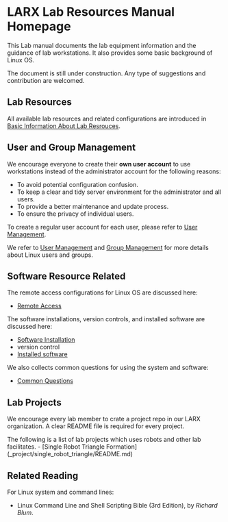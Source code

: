 <!-- home page -->

# LARX Lab Resources Manual Homepage

This Lab manual documents the lab equipment information and the guidance of lab workstations. It also provides some basic background of Linux OS.

The document is still under construction. Any type of suggestions and contribution are welcomed.



## Lab Resources

All available lab resources and related configurations are introduced in [Basic Information About Lab Resrouces](_pages/basic_lab_info.md).



## User and Group Management

We encourage everyone to create their **own user account** to use workstations instead of the administrator account for the following reasons:

- To avoid potential configuration confusion.
- To keep a clear and tidy server environment for the administrator and all users.
- To provide a better maintenance and update process.
- To ensure the privacy of individual users. 

To create a regular user account for each user, please refer to [User Management](_pages/user_management.md). 

We refer to [User Management](_pages/user_management.md) and [Group Management](_pages/group_management.md) for more details about Linux users and groups.



##  Software Resource Related

The remote access configurations for Linux OS are discussed here:

- [Remote Access](_pages/remote_access.md)


The software installations, version controls, and installed software are discussed here:
- [Software Installation](_pages/installation.md) 
- version control
- [Installed software](_pages/installed_software.md)


We also collects common questions for using the system and software:
- [Common Questions](_questions/qustions.md)



## Lab Projects

We encourage every lab member to crate a project repo in our LARX organization. A clear README file is required for every project.

<!-->The following is a list of lab projects which uses robots and other lab facilitates.

- [Single Robot Triangle Formation](_project/single_robot_triangle/README.md)
</-->


## Related Reading
For Linux system and command lines:
- Linux Command Line and Shell Scripting Bible (3rd Edition), by *Richard Blum*.

